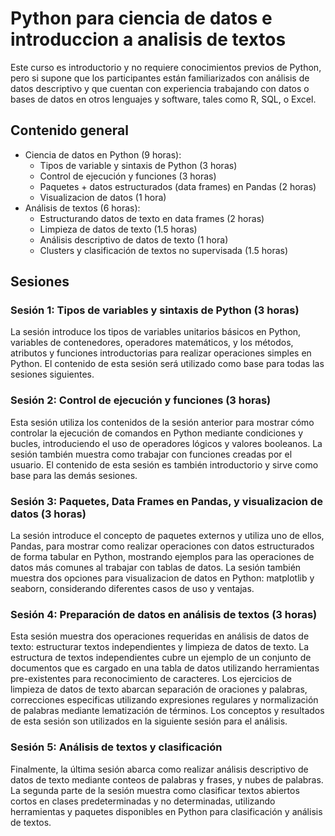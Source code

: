 # Python para ciencia de datos e introduccion a analisis de textos

Este curso es introductorio y no requiere conocimientos previos de Python, pero si supone que los participantes están familiarizados con análisis de datos descriptivo y que cuentan con experiencia trabajando con datos o bases de datos en otros lenguajes y software, tales como R, SQL, o Excel.

## Contenido general

- Ciencia de datos en Python (9 horas):
    -	Tipos de variable y sintaxis de Python (3 horas)
    -	Control de ejecución y funciones (3 horas)
    -	Paquetes + datos estructurados (data frames) en Pandas (2 horas)
    -	Visualizacion de datos (1 hora)
- Análisis de textos (6 horas):
    -	Estructurando datos de texto en data frames (2 horas)
    -	Limpieza de datos de texto (1.5 horas)
    -	Análisis descriptivo de datos de texto (1 hora)
    -	Clusters y clasificación de textos no supervisada (1.5 horas)

## Sesiones

### Sesión 1: Tipos de variables y sintaxis de Python (3 horas)

La sesión introduce los tipos de variables unitarios básicos en Python, variables de contenedores, operadores matemáticos, y los métodos, atributos y funciones introductorias para realizar operaciones simples en Python. El contenido de esta sesión será utilizado como base para todas las sesiones siguientes.

### Sesión 2: Control de ejecución y funciones (3 horas)

Esta sesión utiliza los contenidos de la sesión anterior para mostrar cómo controlar la ejecución de comandos en Python mediante condiciones y bucles, introduciendo el uso de operadores lógicos y valores booleanos. La sesión también muestra como trabajar con funciones creadas por el usuario. El contenido de esta sesión es también introductorio y sirve como base para las demás sesiones.

### Sesión 3: Paquetes, Data Frames en Pandas, y visualizacion de datos (3 horas)

La sesión introduce el concepto de paquetes externos y utiliza uno de ellos, Pandas, para mostrar como realizar operaciones con datos estructurados de forma tabular en Python, mostrando ejemplos para las operaciones de datos más comunes al trabajar con tablas de datos. La sesión también muestra dos opciones para visualizacion de datos en Python: matplotlib y seaborn, considerando diferentes casos de uso y ventajas.

### Sesión 4: Preparación de datos en análisis de textos (3 horas)

Esta sesión muestra dos operaciones requeridas en análisis de datos de texto: estructurar textos independientes y limpieza de datos de texto. La estructura de textos independientes cubre un ejemplo de un conjunto de documentos que es cargado en una tabla de datos utilizando herramientas pre-existentes para reconocimiento de caracteres. Los ejercicios de limpieza de datos de texto abarcan separación de oraciones y palabras, correcciones especificas utilizando expresiones regulares y normalización de palabras mediante lematización de términos. Los conceptos y resultados de esta sesión son utilizados en la siguiente sesión para el análisis.

### Sesión 5: Análisis de textos y clasificación

Finalmente, la última sesión abarca como realizar análisis descriptivo de datos de texto mediante conteos de palabras y frases, y nubes de palabras. La segunda parte de la sesión muestra como clasificar textos abiertos cortos en clases predeterminadas y no determinadas, utilizando herramientas y paquetes disponibles en Python para clasificación y análisis de textos.
